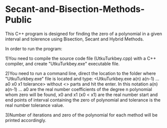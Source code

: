 # Secant-and-Bisection-Methods-Public
This C++ program is designed for finding the zero of a polynomial in a given interval and tolerence using Bisection, Secant and Hybrid Methods.

In order to run the program:

1)You need to compile the source code file (UtkuTurkbey.cpp) with a C++ compiler, and create "UtkuTurkbey.exe" executable file.

2)You need to run a command line, direct the location to the folder where "UtkuTurkbey.exe" file is located
and type: <UtkuTurkbey.exe a(n) a(n-1) ... a0 x0 x1 tolerance> without <> parts and hit the enter. In this notation 
a(n) a(n-1) ... a0 are the real number coefficients of the degree n polynomial whom zero will be found, x0 and x1 (x0 < x1) are 
the real number start and end points of interval containing the zero of polynomial and tolerance is the real number tolerance value.

3)Number of iterations and zero of the polynomial for each method will be printed accordingly.
